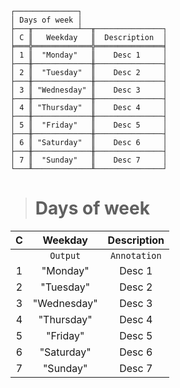 ```text
┌──────────────┐
│ Days of week │
├───╥──────────┴──╥───────────────┐
│ C ║   Weekday   ║  Description  │
╞═══╬═════════════╬═══════════════╡
│ 1 ║  "Monday"   ║    Desc 1     │
├───╫─────────────╫───────────────┤
│ 2 ║  "Tuesday"  ║    Desc 2     │
├───╫─────────────╫───────────────┤
│ 3 ║ "Wednesday" ║    Desc 3     │
├───╫─────────────╫───────────────┤
│ 4 ║ "Thursday"  ║    Desc 4     │
├───╫─────────────╫───────────────┤
│ 5 ║  "Friday"   ║    Desc 5     │
├───╫─────────────╫───────────────┤
│ 6 ║ "Saturday"  ║    Desc 6     │
├───╫─────────────╫───────────────┤
│ 7 ║  "Sunday"   ║    Desc 7     │
└───╨─────────────╨───────────────┘
```

> # Days of week

| C |   Weekday   | Description  |
|:-:|:-----------:|:------------:|
|   |  `Output`   | `Annotation` |
| 1 |  "Monday"   |    Desc 1    |
| 2 |  "Tuesday"  |    Desc 2    |
| 3 | "Wednesday" |    Desc 3    |
| 4 | "Thursday"  |    Desc 4    |
| 5 |  "Friday"   |    Desc 5    |
| 6 | "Saturday"  |    Desc 6    |
| 7 |  "Sunday"   |    Desc 7    |
